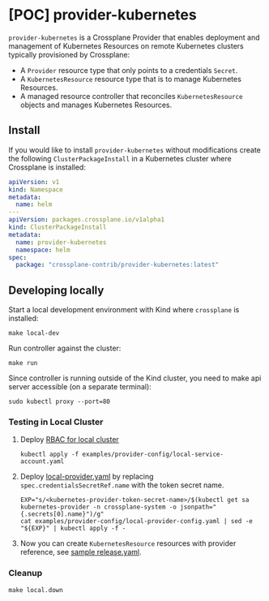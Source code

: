 # [POC] provider-kubernetes

`provider-kubernetes` is a Crossplane Provider that enables deployment and management
of Kubernetes Resources on remote Kubernetes clusters typically provisioned by Crossplane:

- A `Provider` resource type that only points to a credentials `Secret`.
- A `KubernetesResource` resource type that is to manage Kubernetes Resources.
- A managed resource controller that reconciles `KubernetesResource` objects and manages Kubernetes Resources.

## Install

If you would like to install `provider-kubernetes` without modifications create
the following `ClusterPackageInstall` in a Kubernetes cluster where Crossplane is
installed:

```yaml
apiVersion: v1
kind: Namespace
metadata:
  name: helm
---
apiVersion: packages.crossplane.io/v1alpha1
kind: ClusterPackageInstall
metadata:
  name: provider-kubernetes
  namespace: helm
spec:
  package: "crossplane-contrib/provider-kubernetes:latest"
```

## Developing locally

Start a local development environment with Kind where `crossplane` is installed:

```
make local-dev
```

Run controller against the cluster:

```
make run
```

Since controller is running outside of the Kind cluster, you need to make api server accessible (on a separate terminal):

```
sudo kubectl proxy --port=80
```

### Testing in Local Cluster

1. Deploy [RBAC for local cluster](examples/provider-config/local-service-account.yaml)

    ```
    kubectl apply -f examples/provider-config/local-service-account.yaml
    ```
1. Deploy [local-provider.yaml](examples/provider-config/local-provider-config.yaml) by replacing `spec.credentialsSecretRef.name` with the token secret name.

    ```
    EXP="s/<kubernetes-provider-token-secret-name>/$(kubectl get sa kubernetes-provider -n crossplane-system -o jsonpath="{.secrets[0].name}")/g"
    cat examples/provider-config/local-provider-config.yaml | sed -e "${EXP}" | kubectl apply -f -
    ```
1. Now you can create `KubernetesResource` resources with provider reference, see [sample release.yaml](examples/sample/release.yaml).

### Cleanup

```
make local.down
```
